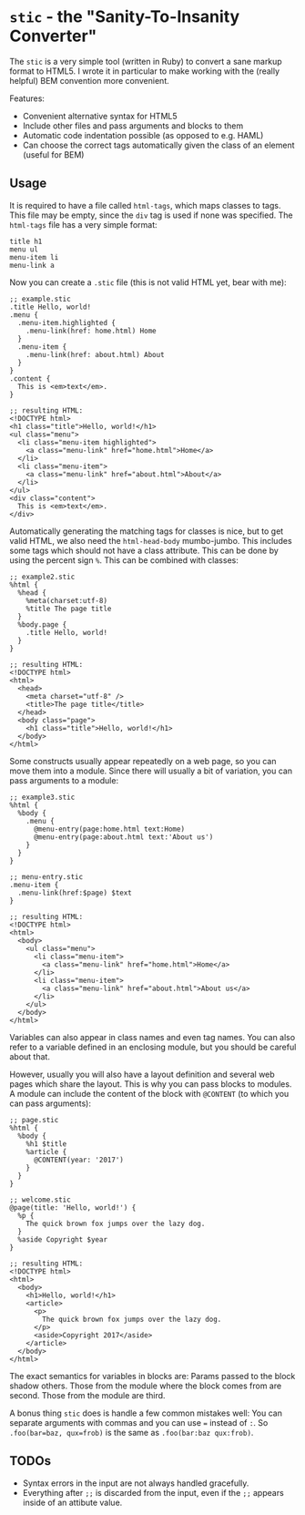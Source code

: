 # `stic` - the "Sanity-To-Insanity Converter"

The `stic` is a very simple tool (written in Ruby) to convert a sane markup format to HTML5.
I wrote it in particular to make working with the (really helpful) BEM convention more convenient.

Features:

- Convenient alternative syntax for HTML5
- Include other files and pass arguments and blocks to them
- Automatic code indentation possible (as opposed to e.g. HAML)
- Can choose the correct tags automatically given the class of an element (useful for BEM)

## Usage

It is required to have a file called `html-tags`, which maps classes to tags.
This file may be empty, since the `div` tag is used if none was specified.
The `html-tags` file has a very simple format:

```
title h1
menu ul
menu-item li
menu-link a
```

Now you can create a `.stic` file (this is not valid HTML yet, bear with me):

```
;; example.stic
.title Hello, world!
.menu {
  .menu-item.highlighted {
    .menu-link(href: home.html) Home
  }
  .menu-item {
    .menu-link(href: about.html) About
  }
}
.content {
  This is <em>text</em>.
}

;; resulting HTML:
<!DOCTYPE html>
<h1 class="title">Hello, world!</h1>
<ul class="menu">
  <li class="menu-item highlighted">
    <a class="menu-link" href="home.html">Home</a>
  </li>
  <li class="menu-item">
    <a class="menu-link" href="about.html">About</a>
  </li>
</ul>
<div class="content">
  This is <em>text</em>.
</div>
```

Automatically generating the matching tags for classes is nice,
  but to get valid HTML, we also need the `html-head-body` mumbo-jumbo.
This includes some tags which should not have a class attribute.
This can be done by using the percent sign `%`.
This can be combined with classes:

```
;; example2.stic
%html {
  %head {
    %meta(charset:utf-8)
    %title The page title
  }
  %body.page {
    .title Hello, world!
  }
}

;; resulting HTML:
<!DOCTYPE html>
<html>
  <head>
    <meta charset="utf-8" />
    <title>The page title</title>
  </head>
  <body class="page">
    <h1 class="title">Hello, world!</h1>
  </body>
</html>
```

Some constructs usually appear repeatedly on a web page, so you can move them into a module.
Since there will usually a bit of variation, you can pass arguments to a module:

```
;; example3.stic
%html {
  %body {
    .menu {
      @menu-entry(page:home.html text:Home)
      @menu-entry(page:about.html text:'About us')
    }
  }
}

;; menu-entry.stic
.menu-item {
  .menu-link(href:$page) $text
}

;; resulting HTML:
<!DOCTYPE html>
<html>
  <body>
    <ul class="menu">
      <li class="menu-item">
        <a class="menu-link" href="home.html">Home</a>
      </li>
      <li class="menu-item">
        <a class="menu-link" href="about.html">About us</a>
      </li>
    </ul>
  </body>
</html>
```

Variables can also appear in class names and even tag names.
You can also refer to a variable defined in an enclosing module, but you should be careful about that.

However, usually you will also have a layout definition and several web pages which share the layout.
This is why you can pass blocks to modules.
A module can include the content of the block with `@CONTENT` (to which you can pass arguments):

```
;; page.stic
%html {
  %body {
    %h1 $title
    %article {
      @CONTENT(year: '2017')
    }
  }
}

;; welcome.stic
@page(title: 'Hello, world!') {
  %p {
    The quick brown fox jumps over the lazy dog.
  }
  %aside Copyright $year
}

;; resulting HTML:
<!DOCTYPE html>
<html>
  <body>
    <h1>Hello, world!</h1>
    <article>
      <p>
        The quick brown fox jumps over the lazy dog.
      </p>
      <aside>Copyright 2017</aside>
    </article>
  </body>
</html>
```

The exact semantics for variables in blocks are:
Params passed to the block shadow others.
Those from the module where the block comes from are second.
Those from the module are third.

A bonus thing `stic` does is handle a few common mistakes well:
You can separate arguments with commas and you can use `=` instead of `:`.
So `.foo(bar=baz, qux=frob)` is the same as `.foo(bar:baz qux:frob)`.

## TODOs

- Syntax errors in the input are not always handled gracefully.
- Everything after `;;` is discarded from the input, even if the `;;` appears inside of an attibute value.
